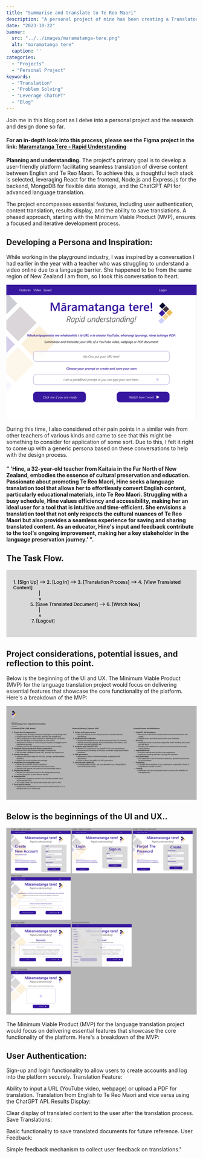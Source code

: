 ```yaml
---
title: "Summarise and translate to Te Reo Maori"
description: "A personal project of mine has been creating a Translator/Summarizer for common-use tasks such as YouTube videos, webpages, and PDF documents."
date: "2023-10-22"
banner:
  src: "../../images/maramatanga-tere.png"
  alt: "maramatanga tere"
  caption: ''
categories:
  - "Projects"
  - "Personal Project"
keywords:
  - "Translation"
  - "Problem Solving"
  - "Leverage ChatGPT"
  - "Blog"
---
```


Join me in this blog post as I delve into a personal project and the research and design done so far.

#### For an in-depth look into this process, please see the Figma project in the link: [Maramatanga Tere - Rapid Understanding](https://www.figma.com/file/X5hMOkYsTjioparVlsMXtl/M-Tere---Brief-%26-Persona?type=design&node-id=135%3A1909&mode=design&t=Ko5gLeYfdyJ5wJgh-1)

**Planning and understanding.** The project's primary goal is to develop a user-friendly platform facilitating seamless translation of diverse content between English and Te Reo Maori. To achieve this, a thoughtful tech stack is selected, leveraging React for the frontend, Node.js and Express.js for the backend, MongoDB for flexible data storage, and the ChatGPT API for advanced language translation.

The project encompasses essential features, including user authentication, content translation, results display, and the ability to save translations. A phased approach, starting with the Minimum Viable Product (MVP), ensures a focused and iterative development process.

## Developing a Persona and Inspiration: 

While working in the playground industry, I was inspired by a conversation I had earlier in the year with a teacher who was struggling to understand a video online due to a language barrier. She happened to be from the same region of New Zealand I am from, so I took this conversation to heart.

![maramatanga tere](../../images/maramatanga1.png)

During this time, I also considered other pain points in a similar vein from other teachers of various kinds and came to see that this might be something to consider for application of some sort. Due to this, I felt it right to come up with a generic persona based on these conversations to help with the design process.

#### " 'Hine, a 32-year-old teacher from Kaitaia in the Far North of New Zealand, embodies the essence of cultural preservation and education. Passionate about promoting Te Reo Maori, Hine seeks a language translation tool that allows her to effortlessly convert English content, particularly educational materials, into Te Reo Maori. Struggling with a busy schedule, Hine values efficiency and accessibility, making her an ideal user for a tool that is intuitive and time-efficient. She envisions a translation tool that not only respects the cultural nuances of Te Reo Maori but also provides a seamless experience for saving and sharing translated content. As an educator, Hine's input and feedback contribute to the tool's ongoing improvement, making her a key stakeholder in the language preservation journey.' ".

## The Task Flow.

![maramatanga tere](../../images/maramatanga3.png)

## Project considerations, potential issues, and reflection to this point.

Below is the beginning of the UI and UX. The Minimum Viable Product (MVP) for the language translation project would focus on delivering essential features that showcase the core functionality of the platform. Here's a breakdown of the MVP:

![maramatanga tere](../../images/maramatanga4.png)

## Below is the beginnings of the UI and UX..

![maramatanga tere](../../images/maramatanga2.png)

The Minimum Viable Product (MVP) for the language translation project would focus on delivering essential features that showcase the core functionality of the platform. Here's a breakdown of the MVP:

## User Authentication:

Sign-up and login functionality to allow users to create accounts and log into the platform securely. Translation Feature:

Ability to input a URL (YouTube video, webpage) or upload a PDF for translation. Translation from English to Te Reo Maori and vice versa using the ChatGPT API. Results Display:

Clear display of translated content to the user after the translation process. Save Translations:

Basic functionality to save translated documents for future reference. User Feedback:

Simple feedback mechanism to collect user feedback on translations."

